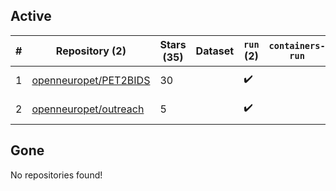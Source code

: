 ## Active
| # | Repository (2) | Stars (35) | Dataset | `run` (2) | `containers-run` | Last Modified |
| --- | --- | --- | --- | --- | --- | --- |
| 1 | [openneuropet/PET2BIDS](https://github.com/openneuropet/PET2BIDS) | 30 |  | :heavy_check_mark: |  | 2025-08-11 09:59:50+00:00 |
| 2 | [openneuropet/outreach](https://github.com/openneuropet/outreach) | 5 |  | :heavy_check_mark: |  | 2025-07-04 06:15:48+00:00 |

## Gone
No repositories found!
